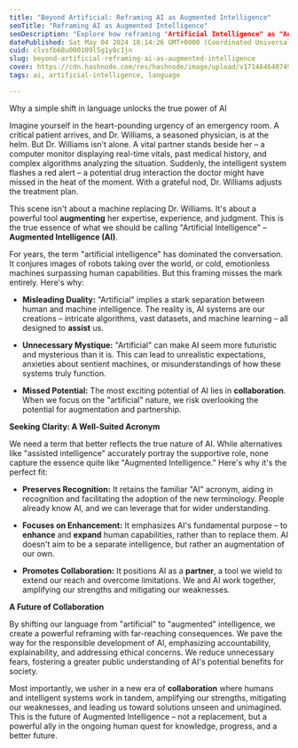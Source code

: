 ```yaml
---
title: "Beyond Artificial: Reframing AI as Augmented Intelligence"
seoTitle: "Reframing AI as Augmented Intelligence"
seoDescription: "Explore how reframing "Artificial Intelligence" as "Augmented Intelligence" enhances human capabilities and fosters collaboration, not replacement"
datePublished: Sat May 04 2024 18:14:26 GMT+0000 (Coordinated Universal Time)
cuid: clvsfb68u000109l5g1y8c1jn
slug: beyond-artificial-reframing-ai-as-augmented-intelligence
cover: https://cdn.hashnode.com/res/hashnode/image/upload/v1714846407494/312cbf31-2c96-4f47-bf62-a7c69ec69a1a.png
tags: ai, artificial-intelligence, language

---
```


Why a simple shift in language unlocks the true power of AI

Imagine yourself in the heart-pounding urgency of an emergency room. A critical patient arrives, and Dr. Williams, a seasoned physician, is at the helm. But Dr. Williams isn't alone. A vital partner stands beside her – a computer monitor displaying real-time vitals, past medical history, and complex algorithms analyzing the situation. Suddenly, the intelligent system flashes a red alert – a potential drug interaction the doctor might have missed in the heat of the moment. With a grateful nod, Dr. Williams adjusts the treatment plan.

This scene isn't about a machine replacing Dr. Williams. It's about a powerful tool **augmenting** her expertise, experience, and judgment. This is the true essence of what we should be calling "Artificial Intelligence" –  **Augmented Intelligence (AI)**.

For years, the term "artificial intelligence" has dominated the conversation. It conjures images of robots taking over the world, or cold, emotionless machines surpassing human capabilities. But this framing misses the mark entirely. Here's why:

* **Misleading Duality:** "Artificial" implies a stark separation between human and machine intelligence. The reality is, AI systems are our creations – intricate algorithms, vast datasets, and machine learning – all designed to **assist** us.
    
* **Unnecessary Mystique:** "Artificial" can make AI seem more futuristic and mysterious than it is. This can lead to unrealistic expectations, anxieties about sentient machines, or misunderstandings of how these systems truly function.
    
* **Missed Potential:** The most exciting potential of AI lies in **collaboration**. When we focus on the "artificial" nature, we risk overlooking the potential for augmentation and partnership.
    

**Seeking Clarity: A Well-Suited Acronym**

We need a term that better reflects the true nature of AI. While alternatives like "assisted intelligence" accurately portray the supportive role, none capture the essence quite like "Augmented Intelligence." Here's why it's the perfect fit:

* **Preserves Recognition:** It retains the familiar "AI" acronym, aiding in recognition and facilitating the adoption of the new terminology. People already know AI, and we can leverage that for wider understanding.
    
* **Focuses on Enhancement:** It emphasizes AI's fundamental purpose – to **enhance** and **expand** human capabilities, rather than to replace them. AI doesn't aim to be a separate intelligence, but rather an augmentation of our own.
    
* **Promotes Collaboration:** It positions AI as a **partner**, a tool we wield to extend our reach and overcome limitations. We and AI work together, amplifying our strengths and mitigating our weaknesses.
    

**A Future of Collaboration**

By shifting our language from "artificial" to "augmented" intelligence, we create a powerful reframing with far-reaching consequences. We pave the way for the responsible development of AI, emphasizing accountability, explainability, and addressing ethical concerns. We reduce unnecessary fears, fostering a greater public understanding of AI's potential benefits for society.

Most importantly, we usher in a new era of **collaboration** where humans and intelligent systems work in tandem, amplifying our strengths, mitigating our weaknesses, and leading us toward solutions unseen and unimagined. This is the future of Augmented Intelligence – not a replacement, but a powerful ally in the ongoing human quest for knowledge, progress, and a better future.